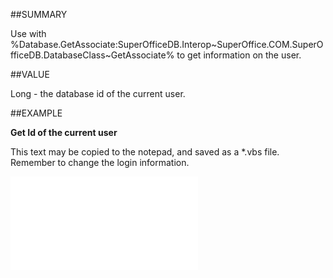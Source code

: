 
##SUMMARY


Use with %Database.GetAssociate:SuperOfficeDB.Interop~SuperOffice.COM.SuperOfficeDB.DatabaseClass~GetAssociate% to get information on the user.



##VALUE

Long - the database id of the current user.


##EXAMPLE

**Get Id of the current user**

This text may be copied to the notepad, and saved as a *.vbs file. Remember to change the login information.

![](..\..\Examples\vbs\Database.UserAssociateId.vbs.txt)

